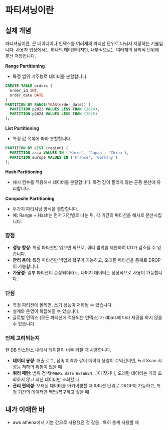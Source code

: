 # 파티셔닝이란
## 실제 개념
파티셔닝이란, 큰 데이터이나 인덱스를 여러개의 파티션 단위로 나눠서 저장하는 기술입니다. 
사용자 입장에서는 하나의 테이블이지만, 내부적으로는 여러개의 물리적 단위에 분산 저장됩니다. 

**Range Partitioning**
* 특정 범위 기주능로 데이터를 분할합니다.
```sql
CREATE TABLE orders (
  order_id INT,
  order_date DATE
)
PARTITION BY RANGE(YEAR(order_date)) (
  PARTITION p2023 VALUES LESS THAN (2024),
  PARTITION p2024 VALUES LESS THAN (2025)
);
```

**List Partitioning**
* 특정 값 목록에 따라 분할합니다.
```sql
PARTITION BY LIST (region) (
  PARTITION asia VALUES IN ('Korea', 'Japan', 'China'),
  PARTITION europe VALUES IN ('France', 'Germany')
);
```

**Hash Partitioning**
* 해시 함수를 적용해서 데이터를 분할합니다. 특정 값이 몰리지 않는 균등 분산에 유리합니다.

**Composite Partitioning**
* 두가지 파티셔닝 방식을 결합합니다.
* 예: Range + Hash는 먼저 기간별로 나눈 뒤, 각 기간의 파티션을 해시로 분산시킵니다.

### 장점
* **성능 향상**: 특정 파티션만 읽으면 되므로, 쿼리 범위를 제한하여 I/O가 감소될 수 있습니다.
* **관리 용이**: 특정 파티션만 백업과 복구가 가능하고, 오래된 파티션을 통째로 DROP이 가능합니다.
* **가용성**: 일부 파티션이 손상되더라도, 나머지 데이터는 정상적으로 사용이 가능합니다.
### 단점
* 특정 파티션에 몰리면, 쓰기 성능이 저하될 수 있습니다.
* 설계와 운영이 복잡해질 수 있습니다.
* 글로벌 인덱스 (모든 파티션에 적용되는 인덱스) 가 dbms에 다라 제공을 하지 않을 수 있습니다.

### 언제 고려되는지
한 DB 인스턴스 내에서 테이블이 너무 커질 때 사용합니다. 
* **데이터 용량**: 매출 로그, 접속 이력과 같이 데이터 용량이 수억건이면, Full Scan 시 성능 저하의 위험이 있을 때
* **쿼리 패턴**: 범위 검색(`WHERE date BETWEEN..`)이 잦거나, 오래된 데이터는 거의 조회하지 않고 최신 데이터만 조회할 때
* **관리 편의성**: 오래된 데이터를 아카이빙할 때 파티션 단위로 DROP이 가능하고, 특정 기간의 데이터만 백업/복구하고 싶을 때

## 내가 이애한 바
* aws athena에서 기본 값으로 사용했던 것 같음 . 특히 통계 사용할 때

